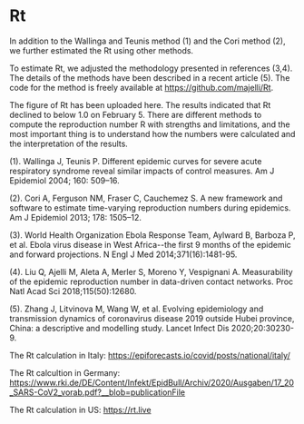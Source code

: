 # Rt

In addition to the Wallinga and Teunis method (1) and the Cori method (2), we further estimated the Rt using other methods.

To estimate Rt, we adjusted the methodology presented in references (3,4). The details of the methods have been described in a recent
article (5). The code for the method is freely available at https://github.com/majelli/Rt.

The figure of Rt has been uploaded here. The results indicated that Rt declined to below 1.0 on February 5. There are different methods to compute the reproduction number R with strengths and limitations, and the most important thing is to understand how the numbers were calculated and the interpretation of the results.


(1). Wallinga J, Teunis P. Different epidemic curves for severe acute respiratory syndrome reveal similar impacts of control measures. Am J Epidemiol 2004; 160: 509–16.

(2). Cori A, Ferguson NM, Fraser C, Cauchemez S. A new framework and software to estimate time-varying reproduction numbers during epidemics. Am J Epidemiol 2013; 178: 1505–12.

(3). World Health Organization Ebola Response Team, Aylward B, Barboza P, et al. Ebola virus disease in West Africa--the first 9 months of the epidemic and forward projections. N Engl J Med 2014;371(16):1481-95.

(4). Liu Q, Ajelli M, Aleta A, Merler S, Moreno Y, Vespignani A. Measurability of the epidemic reproduction number in data-driven contact networks. Proc Natl Acad Sci 2018;115(50):12680.

(5). Zhang J, Litvinova M, Wang W, et al. Evolving epidemiology and transmission dynamics of coronavirus disease 2019 outside Hubei province, China: a descriptive and modelling study. Lancet Infect Dis 2020;20:30230-9.

The Rt calculation in Italy: https://epiforecasts.io/covid/posts/national/italy/

The Rt calcultion in Germany: https://www.rki.de/DE/Content/Infekt/EpidBull/Archiv/2020/Ausgaben/17_20_SARS-CoV2_vorab.pdf?__blob=publicationFile

The Rt calculation in US: https://rt.live
